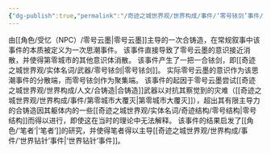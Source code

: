 ```yaml
---
{"dg-publish":true,"permalink":"/奇迹之城世界观/世界构成/事件/‘零号铱剑’事件/","dgPassFrontmatter":true}
---
```


由[[角色/受忆（NPC）/零号云墨\|零号云墨]]主导的一次合铸造，在常规叙事中该事件的本质被定义为一次思潮事件。
该事件直接导致了零号云墨的意识接近消散，并使得第零城市的其他意识体消散。
该事件产生了一把一合铱剑，即[[奇迹之城世界观/实体名词/武器/零号铱剑\|零号铱剑]]。
实际零号云墨的意识作为该思潮事件的分散端，而零号铱剑作为聚集端。
该事件的起因于零号云墨尝试[[奇迹之城世界观/世界构成/人文/合铸造\|合铸造]]武器以对抗其察觉到的灾难（[[奇迹之城世界观/世界构成/事件/第零城市大覆灭\|第零城市大覆灭]]），超出其有限主导力的合铸造因其躯体内的一些[[奇迹之城世界观/实体名词/奇迹结构/零号结构\|零号结构]]而得以进行，即使这在当时的理论中无法解释。
该事件的结果启发了[[角色/‘笔者’\|‘笔者’]]的研究，并使得笔者得以主导[[奇迹之城世界观/世界构成/事件/‘世界钻针’事件\|‘世界钻针’事件]]。